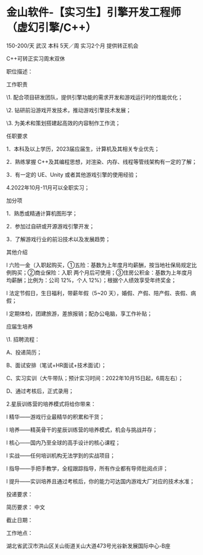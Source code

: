 # 金山软件-【实习生】引擎开发工程师（虚幻引擎/C++）

150-200/天 武汉 本科 5天／周 实习2个月 提供转正机会

C++可转正实习周末双休

职位描述：

工作职责

\1. 配合项目研发团队，提供引擎功能的需求开发和游戏运行时的性能优化；

\2. 钻研前沿游戏开发技术，推动游戏引擎技术发展；

\3. 为美术和策划搭建起高效的内容制作工作流；

任职要求

1．本科及以上学历，2023届应届生，计算机及其相关专业优先；

2．熟练掌握 C++及其编程思想，对渲染、内存、线程等管线架构有一定的了解；

3．有一定的 UE、Unity 或者其他游戏引擎的使用经验；

4.2022年10月-11月可以全职实习；

加分项

1．熟悉或精通计算机图形学；

2．参加过自研或开源游戏引擎开发；

3．了解游戏行业的前沿技术以及发展趋势；

其他介绍

l 六险一金（入职起购买，①五险：基数为上年度月均薪酬，按当地社保局规定比例购买；②商业保险：入职 两个月后可使用；③住房公积金：基数为上年度月均薪酬；比例为：公司 12%，个人 12%）；根据个人绩效享受年终奖金；

l 法定节假日，生日福利，带薪年假（5~20 天），婚假、产假、陪产假、丧假、病假；

l 定期体检，团建旅游，差旅报销；配办公电脑，享工作补贴；

应届生培养

\1. 招聘流程：

A、投递简历；

B、面试安排（笔试+HR面试+技术面试）；

C、实习实训（大牛带队；预计实习时间：2022年10月15日起，6周左右）；

D、通过考核后，正式录用；

2.星辰训练营的培养模式将给你带来：

l 精华——游戏行业最精华的积累和干货；

l 培养——精英骨干的星辰训练营的培养模式，机会与挑战并存；

l 核心——国内乃至全球的高手设计的核心课程；  

l 实战——任何培训机构无法学到的实战项目；

l 指导——手把手教学，全程跟踪指导，所有作业都有导师批阅点评；

l 提升——实训培养且通过考核后，你的能力可达国内游戏大厂对应的技术水准；

投递要求：

简历要求： 中文

截止日期：

工作地点：

湖北省武汉市洪山区关山街道关山大道473号光谷新发展国际中心-B座